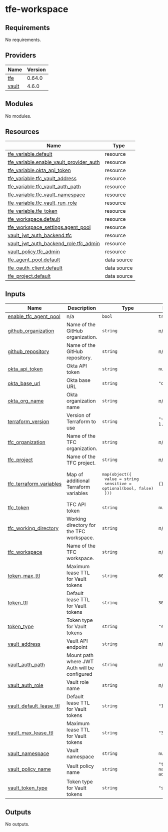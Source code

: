 # tfe-workspace

<!-- BEGIN_TF_DOCS -->
## Requirements

No requirements.

## Providers

| Name | Version |
|------|---------|
| <a name="provider_tfe"></a> [tfe](#provider\_tfe) | 0.64.0 |
| <a name="provider_vault"></a> [vault](#provider\_vault) | 4.6.0 |

## Modules

No modules.

## Resources

| Name | Type |
|------|------|
| [tfe_variable.default](https://registry.terraform.io/providers/hashicorp/tfe/latest/docs/resources/variable) | resource |
| [tfe_variable.enable_vault_provider_auth](https://registry.terraform.io/providers/hashicorp/tfe/latest/docs/resources/variable) | resource |
| [tfe_variable.okta_api_token](https://registry.terraform.io/providers/hashicorp/tfe/latest/docs/resources/variable) | resource |
| [tfe_variable.tfc_vault_address](https://registry.terraform.io/providers/hashicorp/tfe/latest/docs/resources/variable) | resource |
| [tfe_variable.tfc_vault_auth_path](https://registry.terraform.io/providers/hashicorp/tfe/latest/docs/resources/variable) | resource |
| [tfe_variable.tfc_vault_namespace](https://registry.terraform.io/providers/hashicorp/tfe/latest/docs/resources/variable) | resource |
| [tfe_variable.tfc_vault_run_role](https://registry.terraform.io/providers/hashicorp/tfe/latest/docs/resources/variable) | resource |
| [tfe_variable.tfe_token](https://registry.terraform.io/providers/hashicorp/tfe/latest/docs/resources/variable) | resource |
| [tfe_workspace.default](https://registry.terraform.io/providers/hashicorp/tfe/latest/docs/resources/workspace) | resource |
| [tfe_workspace_settings.agent_pool](https://registry.terraform.io/providers/hashicorp/tfe/latest/docs/resources/workspace_settings) | resource |
| [vault_jwt_auth_backend.tfc](https://registry.terraform.io/providers/hashicorp/vault/latest/docs/resources/jwt_auth_backend) | resource |
| [vault_jwt_auth_backend_role.tfc_admin](https://registry.terraform.io/providers/hashicorp/vault/latest/docs/resources/jwt_auth_backend_role) | resource |
| [vault_policy.tfc_admin](https://registry.terraform.io/providers/hashicorp/vault/latest/docs/resources/policy) | resource |
| [tfe_agent_pool.default](https://registry.terraform.io/providers/hashicorp/tfe/latest/docs/data-sources/agent_pool) | data source |
| [tfe_oauth_client.default](https://registry.terraform.io/providers/hashicorp/tfe/latest/docs/data-sources/oauth_client) | data source |
| [tfe_project.default](https://registry.terraform.io/providers/hashicorp/tfe/latest/docs/data-sources/project) | data source |

## Inputs

| Name | Description | Type | Default | Required |
|------|-------------|------|---------|:--------:|
| <a name="input_enable_tfc_agent_pool"></a> [enable\_tfc\_agent\_pool](#input\_enable\_tfc\_agent\_pool) | n/a | `bool` | `true` | no |
| <a name="input_github_organization"></a> [github\_organization](#input\_github\_organization) | Name of the GitHub organization. | `string` | n/a | yes |
| <a name="input_github_repository"></a> [github\_repository](#input\_github\_repository) | Name of the GitHub repository. | `string` | n/a | yes |
| <a name="input_okta_api_token"></a> [okta\_api\_token](#input\_okta\_api\_token) | Okta API token | `string` | `null` | no |
| <a name="input_okta_base_url"></a> [okta\_base\_url](#input\_okta\_base\_url) | Okta base URL | `string` | `"okta.com"` | no |
| <a name="input_okta_org_name"></a> [okta\_org\_name](#input\_okta\_org\_name) | Okta organization name | `string` | n/a | yes |
| <a name="input_terraform_version"></a> [terraform\_version](#input\_terraform\_version) | Version of Terraform to use | `string` | `"~> 1.11.0"` | no |
| <a name="input_tfc_organization"></a> [tfc\_organization](#input\_tfc\_organization) | Name of the TFC organization. | `string` | n/a | yes |
| <a name="input_tfc_project"></a> [tfc\_project](#input\_tfc\_project) | Name of the TFC project. | `string` | n/a | yes |
| <a name="input_tfc_terraform_variables"></a> [tfc\_terraform\_variables](#input\_tfc\_terraform\_variables) | Map of additional Terraform variables | <pre>map(object({<br/>    value     = string<br/>    sensitive = optional(bool, false)<br/>  }))</pre> | `{}` | no |
| <a name="input_tfc_token"></a> [tfc\_token](#input\_tfc\_token) | TFC API token | `string` | `null` | no |
| <a name="input_tfc_working_directory"></a> [tfc\_working\_directory](#input\_tfc\_working\_directory) | Working directory for the TFC workspace. | `string` | n/a | yes |
| <a name="input_tfc_workspace"></a> [tfc\_workspace](#input\_tfc\_workspace) | Name of the TFC workspace. | `string` | n/a | yes |
| <a name="input_token_max_ttl"></a> [token\_max\_ttl](#input\_token\_max\_ttl) | Maximum lease TTL for Vault tokens | `string` | `600` | no |
| <a name="input_token_ttl"></a> [token\_ttl](#input\_token\_ttl) | Default lease TTL for Vault tokens | `string` | `300` | no |
| <a name="input_token_type"></a> [token\_type](#input\_token\_type) | Token type for Vault tokens | `string` | `"service"` | no |
| <a name="input_vault_address"></a> [vault\_address](#input\_vault\_address) | Vault API endpoint | `string` | n/a | yes |
| <a name="input_vault_auth_path"></a> [vault\_auth\_path](#input\_vault\_auth\_path) | Mount path where JWT Auth will be configured | `string` | n/a | yes |
| <a name="input_vault_auth_role"></a> [vault\_auth\_role](#input\_vault\_auth\_role) | Vault role name | `string` | n/a | yes |
| <a name="input_vault_default_lease_ttl"></a> [vault\_default\_lease\_ttl](#input\_vault\_default\_lease\_ttl) | Default lease TTL for Vault tokens | `string` | `"10m"` | no |
| <a name="input_vault_max_lease_ttl"></a> [vault\_max\_lease\_ttl](#input\_vault\_max\_lease\_ttl) | Maximum lease TTL for Vault tokens | `string` | `"30m"` | no |
| <a name="input_vault_namespace"></a> [vault\_namespace](#input\_vault\_namespace) | Vault namespace | `string` | `null` | no |
| <a name="input_vault_policy_name"></a> [vault\_policy\_name](#input\_vault\_policy\_name) | Vault policy name | `string` | `"tfc-namespace-admin"` | no |
| <a name="input_vault_token_type"></a> [vault\_token\_type](#input\_vault\_token\_type) | Token type for Vault tokens | `string` | `"service"` | no |

## Outputs

No outputs.
<!-- END_TF_DOCS -->
